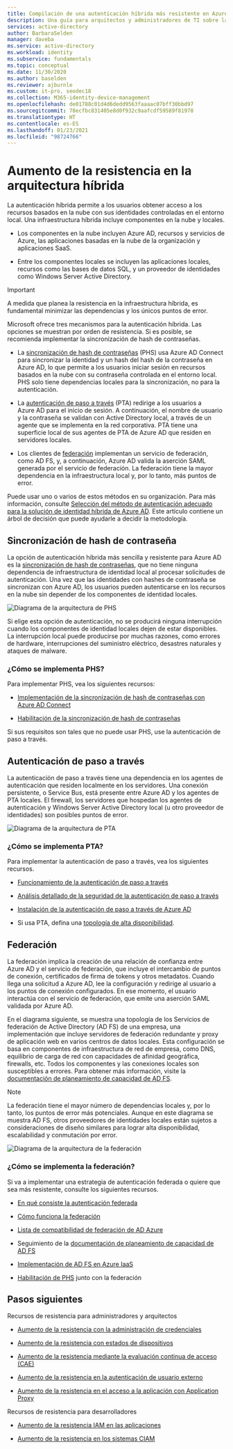 ```yaml
---
title: Compilación de una autenticación híbrida más resistente en Azure Active Directory
description: Una guía para arquitectos y administradores de TI sobre la compilación de una infraestructura híbrida resistente.
services: active-directory
author: BarbaraSelden
manager: daveba
ms.service: active-directory
ms.workload: identity
ms.subservice: fundamentals
ms.topic: conceptual
ms.date: 11/30/2020
ms.author: baselden
ms.reviewer: ajburnle
ms.custom: it-pro, seodec18
ms.collection: M365-identity-device-management
ms.openlocfilehash: de01788c01d4d6dedd9563faaaac07bff30bbd97
ms.sourcegitcommit: 78ecfbc831405e8d0f932c9aafcdf59589f81978
ms.translationtype: HT
ms.contentlocale: es-ES
ms.lasthandoff: 01/23/2021
ms.locfileid: "98724766"
---
```

# <a name="build-resilience-in-your-hybrid-architecture"></a>Aumento de la resistencia en la arquitectura híbrida

La autenticación híbrida permite a los usuarios obtener acceso a los recursos basados en la nube con sus identidades controladas en el entorno local. Una infraestructura híbrida incluye componentes en la nube y locales.

* Los componentes en la nube incluyen Azure AD, recursos y servicios de Azure, las aplicaciones basadas en la nube de la organización y aplicaciones SaaS.

* Entre los componentes locales se incluyen las aplicaciones locales, recursos como las bases de datos SQL, y un proveedor de identidades como Windows Server Active Directory. 

> [!IMPORTANT]
> A medida que planea la resistencia en la infraestructura híbrida, es fundamental minimizar las dependencias y los únicos puntos de error. 

Microsoft ofrece tres mecanismos para la autenticación híbrida. Las opciones se muestran por orden de resistencia. Si es posible, se recomienda implementar la sincronización de hash de contraseñas.

* La [sincronización de hash de contraseñas](../hybrid/whatis-phs.md) (PHS) usa Azure AD Connect para sincronizar la identidad y un hash del hash de la contraseña en Azure AD, lo que permite a los usuarios iniciar sesión en recursos basados en la nube con su contraseña controlada en el entorno local. PHS solo tiene dependencias locales para la sincronización, no para la autenticación.

* La [autenticación de paso a través](../hybrid/how-to-connect-pta.md) (PTA) redirige a los usuarios a Azure AD para el inicio de sesión. A continuación, el nombre de usuario y la contraseña se validan con Active Directory local, a través de un agente que se implementa en la red corporativa. PTA tiene una superficie local de sus agentes de PTA de Azure AD que residen en servidores locales.

* Los clientes de [federación](../hybrid/whatis-fed.md) implementan un servicio de federación, como AD FS, y, a continuación, Azure AD valida la aserción SAML generada por el servicio de federación. La federación tiene la mayor dependencia en la infraestructura local y, por lo tanto, más puntos de error. 

   
‎Puede usar uno o varios de estos métodos en su organización. Para más información, consulte [Selección del método de autenticación adecuado para la solución de identidad híbrida de Azure AD](../hybrid/choose-ad-authn.md). Este artículo contiene un árbol de decisión que puede ayudarle a decidir la metodología.

## <a name="password-hash-synchronization"></a>Sincronización de hash de contraseña

La opción de autenticación híbrida más sencilla y resistente para Azure AD es la [sincronización de hash de contraseñas](../hybrid/whatis-phs.md), que no tiene ninguna dependencia de infraestructura de identidad local al procesar solicitudes de autenticación. Una vez que las identidades con hashes de contraseña se sincronizan con Azure AD, los usuarios pueden autenticarse en los recursos en la nube sin depender de los componentes de identidad locales. 

![Diagrama de la arquitectura de PHS](./media/resilience-in-hybrid/admin-resilience-password-hash-sync.png)

Si elige esta opción de autenticación, no se producirá ninguna interrupción cuando los componentes de identidad locales dejen de estar disponibles. La interrupción local puede producirse por muchas razones, como errores de hardware, interrupciones del suministro eléctrico, desastres naturales y ataques de malware. 

### <a name="how-do-i-implement-phs"></a>¿Cómo se implementa PHS?

Para implementar PHS, vea los siguientes recursos:

* [Implementación de la sincronización de hash de contraseñas con Azure AD Connect](../hybrid/how-to-connect-password-hash-synchronization.md)

* [Habilitación de la sincronización de hash de contraseñas](../hybrid/how-to-connect-password-hash-synchronization.md)

Si sus requisitos son tales que no puede usar PHS, use la autenticación de paso a través.

## <a name="pass-through-authentication"></a>Autenticación de paso a través

La autenticación de paso a través tiene una dependencia en los agentes de autenticación que residen localmente en los servidores. Una conexión persistente, o Service Bus, está presente entre Azure AD y los agentes de PTA locales. El firewall, los servidores que hospedan los agentes de autenticación y Windows Server Active Directory local (u otro proveedor de identidades) son posibles puntos de error. 

![Diagrama de la arquitectura de PTA](./media/resilience-in-hybrid/admin-resilience-pass-through-authentication.png)

### <a name="how-do-i-implement-pta"></a>¿Cómo se implementa PTA?

Para implementar la autenticación de paso a través, vea los siguientes recursos.

* [Funcionamiento de la autenticación de paso a través](../hybrid/how-to-connect-pta-how-it-works.md)

* [Análisis detallado de la seguridad de la autenticación de paso a través](../hybrid/how-to-connect-pta-security-deep-dive.md)

* [Instalación de la autenticación de paso a través de Azure AD](../hybrid/how-to-connect-pta-quick-start.md)

* Si usa PTA, defina una [topología de alta disponibilidad](../hybrid/how-to-connect-pta-quick-start.md).

 ## <a name="federation"></a>Federación

La federación implica la creación de una relación de confianza entre Azure AD y el servicio de federación, que incluye el intercambio de puntos de conexión, certificados de firma de tokens y otros metadatos. Cuando llega una solicitud a Azure AD, lee la configuración y redirige al usuario a los puntos de conexión configurados. En ese momento, el usuario interactúa con el servicio de federación, que emite una aserción SAML validada por Azure AD. 

En el diagrama siguiente, se muestra una topología de los Servicios de federación de Active Directory (AD FS) de una empresa, una implementación que incluye servidores de federación redundante y proxy de aplicación web en varios centros de datos locales. Esta configuración se basa en componentes de infraestructura de red de empresa, como DNS, equilibrio de carga de red con capacidades de afinidad geográfica, firewalls, etc. Todos los componentes y las conexiones locales son susceptibles a errores. Para obtener más información, visite la [documentación de planeamiento de capacidad de AD FS](/windows-server/identity/ad-fs/design/planning-for-ad-fs-server-capacity).

> [!NOTE]
>  La federación tiene el mayor número de dependencias locales y, por lo tanto, los puntos de error más potenciales. Aunque en este diagrama se muestra AD FS, otros proveedores de identidades locales están sujetos a consideraciones de diseño similares para lograr alta disponibilidad, escalabilidad y conmutación por error.

![Diagrama de la arquitectura de la federación](./media/resilience-in-hybrid/admin-resilience-federation.png)

 ### <a name="how-do-i-implement-federation"></a>¿Cómo se implementa la federación?

Si va a implementar una estrategia de autenticación federada o quiere que sea más resistente, consulte los siguientes recursos.

* [En qué consiste la autenticación federada](../hybrid/whatis-fed.md)

* [Cómo funciona la federación](../hybrid/how-to-connect-fed-whatis.md)

* [Lista de compatibilidad de federación de AD Azure](../hybrid/how-to-connect-fed-compatibility.md)

* Seguimiento de la [documentación de planeamiento de capacidad de AD FS](/windows-server/identity/ad-fs/design/planning-for-ad-fs-server-capacity)

* [Implementación de AD FS en Azure IaaS](/windows-server/identity/ad-fs/deployment/how-to-connect-fed-azure-adfs)

* [Habilitación de PHS](../hybrid/tutorial-phs-backup.md) junto con la federación

## <a name="next-steps"></a>Pasos siguientes
Recursos de resistencia para administradores y arquitectos
 
* [Aumento de la resistencia con la administración de credenciales](resilience-in-credentials.md)

* [Aumento de la resistencia con estados de dispositivos](resilience-with-device-states.md)

* [Aumento de la resistencia mediante la evaluación continua de acceso (CAE)](resilience-with-continuous-access-evaluation.md)

* [Aumento de la resistencia en la autenticación de usuario externo](resilience-b2b-authentication.md)

* [Aumento de la resistencia en el acceso a la aplicación con Application Proxy](resilience-on-premises-access.md)

Recursos de resistencia para desarrolladores

* [Aumento de la resistencia IAM en las aplicaciones](resilience-app-development-overview.md)

* [Aumento de la resistencia en los sistemas CIAM](resilience-b2c.md)